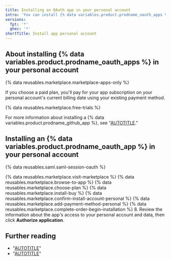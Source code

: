 ```yaml
---
title: Installing an OAuth app in your personal account
intro: 'You can install {% data variables.product.prodname_oauth_apps %} from {% data variables.product.prodname_marketplace %} to use in your personal account.'
versions:
  fpt: '*'
  ghec: '*'
shortTitle: Install app personal account
---
```


## About installing {% data variables.product.prodname_oauth_apps %} in your personal account

{% data reusables.marketplace.marketplace-apps-only %}

If you choose a paid plan, you'll pay for your app subscription on your personal account's current billing date using your existing payment method.

{% data reusables.marketplace.free-trials %}

For more information about installing a {% data variables.product.prodname_github_app %}, see "[AUTOTITLE](/apps/using-github-apps/installing-a-github-app-in-your-personal-account)."

## Installing an {% data variables.product.prodname_oauth_app %} in your personal account

{% data reusables.saml.saml-session-oauth %}

{% data reusables.marketplace.visit-marketplace %}
{% data reusables.marketplace.browse-to-app %}
{% data reusables.marketplace.choose-plan %}
{% data reusables.marketplace.install-buy %}
{% data reusables.marketplace.confirm-install-account-personal %}
{% data reusables.marketplace.add-payment-method-personal %}
{% data reusables.marketplace.complete-order-begin-installation %}
8. Review the information about the app's access to your personal account and data, then click **Authorize application**.

## Further reading

- "[AUTOTITLE](/billing/managing-your-github-billing-settings/adding-or-editing-a-payment-method)"
- "[AUTOTITLE](/apps/oauth-apps/using-oauth-apps/installing-an-oauth-app-in-your-organization)"
